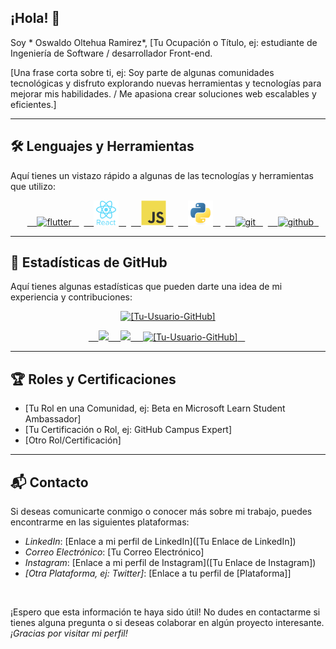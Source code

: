 ## ¡Hola! 👋 

Soy * Oswaldo Oltehua Ramirez*, [Tu Ocupación o Título, ej: estudiante de Ingeniería de Software / desarrollador Front-end. 

[Una frase corta sobre ti, ej: Soy parte de algunas comunidades tecnológicas y disfruto explorando nuevas herramientas y tecnologías para mejorar mis habilidades. / Me apasiona crear soluciones web escalables y eficientes.]

---

## 🛠️ Lenguajes y Herramientas

Aquí tienes un vistazo rápido a algunas de las tecnologías y herramientas que utilizo:

<p align="center">
    <a href="https://flutter.dev" target="_blank" rel="noreferrer">
    <img src="https://www.vectorlogo.zone/logos/flutterio/flutterio-icon.svg" alt="flutter" width="40" height="40"/>
  </a> 
  <a href="https://reactjs.org/" target="_blank" rel="noreferrer">
    <img src="https://raw.githubusercontent.com/devicons/devicon/master/icons/react/react-original-wordmark.svg" alt="react" width="40" height="40"/>
  </a> 
  <a href="https://developer.mozilla.org/en-US/docs/Web/JavaScript" target="_blank" rel="noreferrer">
    <img src="https://raw.githubusercontent.com/devicons/devicon/master/icons/javascript/javascript-original.svg" alt="javascript" width="40" height="40"/>
  </a> 
  <a href="https://www.python.org" target="_blank" rel="noreferrer">
    <img src="https://raw.githubusercontent.com/devicons/devicon/master/icons/python/python-original.svg" alt="python" width="40" height="40"/>
  </a> 
  <a href="https://git-scm.com/" target="_blank" rel="noreferrer">
    <img src="https://www.vectorlogo.zone/logos/git-scm/git-scm-icon.svg" alt="git" width="40" height="40"/>
  </a> 
  <a href="https://github.com" target="_blank" rel="noreferrer">
    <img src="https://github.githubassets.com/images/modules/logos_page/Octocat.png" alt="github" width="40" height="40"/>
  </a> 
</p>

---

## 🚀 Estadísticas de GitHub

Aquí tienes algunas estadísticas que pueden darte una idea de mi experiencia y contribuciones:

<p align="center"> 
  <a href="https://github.com/[Tu-Usuario-GitHub]"><img src="https://github-profile-trophy.vercel.app/?username=[Tu-Usuario-GitHub]&theme=discord&column=-1" alt="[Tu-Usuario-GitHub]"/></a> 
</p>

<div align="center">
  <a href="https://github.com/[Tu-Usuario-GitHub]">
        <img height="100em" src="https://github-readme-stats.vercel.app/api?username=[Tu-Usuario-GitHub]&count_private=false&include_all_commits=true&show_icons=true&theme=tokyonight&hide_border=false&show_owner=true"/>
        <img height="100em" src="https://github-readme-stats.vercel.app/api/top-langs/?username=[Tu-Usuario-GitHub]&theme=tokyonight&hide_border=false&&layout=compact"/>
        <img height="100em" src="https://github-readme-streak-stats.herokuapp.com/?user=[Tu-Usuario-GitHub]&theme=tokyonight&hide_border=false&&layout=compact" alt="[Tu-Usuario-GitHub]"/>
  </a>  
</div>

---

## 🏆 Roles y Certificaciones

- [Tu Rol en una Comunidad, ej: Beta en Microsoft Learn Student Ambassador]
- [Tu Certificación o Rol, ej: GitHub Campus Expert]
- [Otro Rol/Certificación]

---

## 📬 Contacto

Si deseas comunicarte conmigo o conocer más sobre mi trabajo, puedes encontrarme en las siguientes plataformas:

- *LinkedIn*: [Enlace a mi perfil de LinkedIn]([Tu Enlace de LinkedIn])
- *Correo Electrónico*: [Tu Correo Electrónico]
- *Instagram*: [Enlace a mi perfil de Instagram]([Tu Enlace de Instagram])
- *[Otra Plataforma, ej: Twitter]*: [Enlace a tu perfil de [Plataforma]]

<br>

¡Espero que esta información te haya sido útil! No dudes en contactarme si tienes alguna pregunta o si deseas colaborar en algún proyecto interesante. *¡Gracias por visitar mi perfil!*
